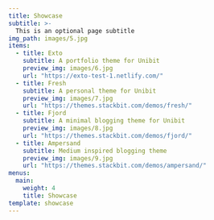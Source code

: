 ```yaml
---
title: Showcase
subtitle: >-
  This is an optional page subtitle
img_path: images/5.jpg
items:
  - title: Exto
    subtitle: A portfolio theme for Unibit 
    preview_img: images/6.jpg
    url: "https://exto-test-1.netlify.com/"
  - title: Fresh
    subtitle: A personal theme for Unibit
    preview_img: images/7.jpg
    url: "https://themes.stackbit.com/demos/fresh/"
  - title: Fjord
    subtitle: A minimal blogging theme for Unibit
    preview_img: images/8.jpg
    url: "https://themes.stackbit.com/demos/fjord/"
  - title: Ampersand
    subtitle: Medium inspired blogging theme
    preview_img: images/9.jpg
    url: "https://themes.stackbit.com/demos/ampersand/"
menus:
  main:
    weight: 4
    title: Showcase
template: showcase
---
```


